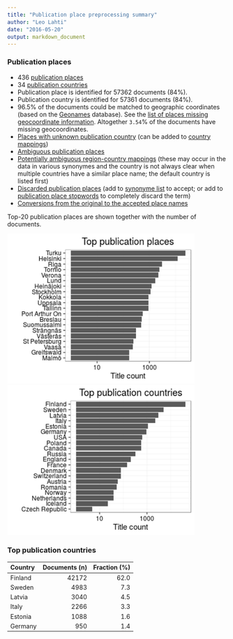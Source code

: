 ```yaml
---
title: "Publication place preprocessing summary"
author: "Leo Lahti"
date: "2016-05-20"
output: markdown_document
---
```


### Publication places

 * 436 [publication places](output.tables/publication_place_accepted.csv)
 * 34 [publication countries](output.tables/country_accepted.csv) 
 * Publication place is identified for 57362 documents (84%). 
 * Publication country is identified for 57361 documents (84%).
 * 96.5% of the documents could be matched to geographic coordinates (based on the [Geonames](http://download.geonames.org/export/dump/) database). See the [list of places missing geocoordinate information](output.tables/absentgeocoordinates.csv). Altogether ``3.54``% of the documents have missing geocoordinates.
 * [Places with unknown publication country](output.tables/publication_place_missingcountry.csv) (can be added to [country mappings](https://github.com/rOpenGov/bibliographica/blob/master/inst/extdata/reg2country.csv))
 * [Ambiguous publication places](output.tables/publication_place_ambiguous.csv)
 * [Potentially ambiguous region-country mappings](output.tables/publication_country_ambiguous.csv) (these may occur in the data in various synonymes and the country is not always clear when multiple countries have a similar place name; the default country is listed first)
 * [Discarded publication places](output.tables/publication_place_discarded.csv) (add to [synonyme list](https://github.com/rOpenGov/bibliographica/blob/master/inst/extdata/PublicationPlaceSynonymes.csv) to accept; or add to [publication place stopwords](https://github.com/rOpenGov/bibliographica/blob/master/inst/extdata/stopwords_for_place.csv) to completely discard the term)
 * [Conversions from the original to the accepted place names](output.tables/publication_place_conversion_nontrivial.csv)

Top-20 publication places are shown together with the number of documents.

<img src="figure/summaryplace-1.png" title="plot of chunk summaryplace" alt="plot of chunk summaryplace" width="430px" /><img src="figure/summaryplace-2.png" title="plot of chunk summaryplace" alt="plot of chunk summaryplace" width="430px" />


### Top publication countries


|Country | Documents (n)| Fraction (%)|
|:-------|-------------:|------------:|
|Finland |         42172|         62.0|
|Sweden  |          4983|          7.3|
|Latvia  |          3040|          4.5|
|Italy   |          2266|          3.3|
|Estonia |          1088|          1.6|
|Germany |           950|          1.4|

